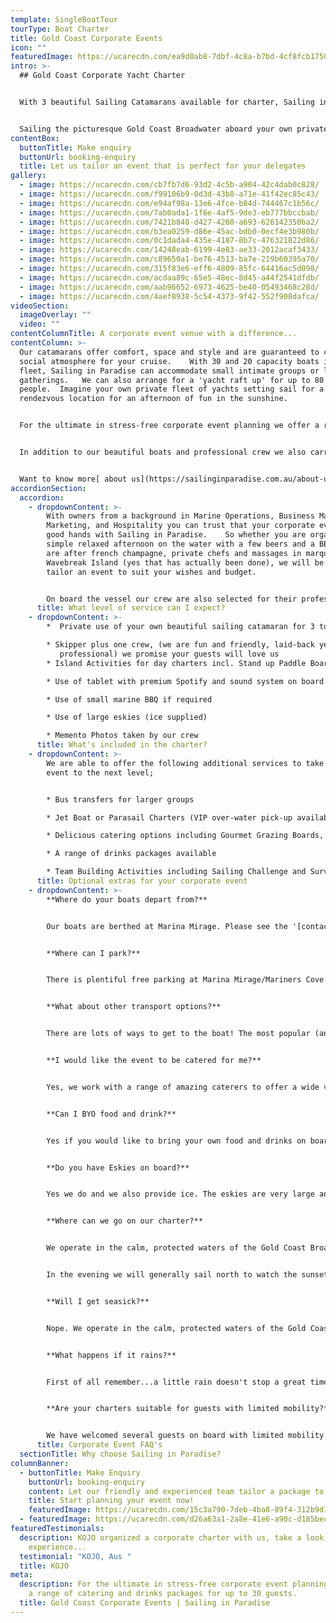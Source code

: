 ```yaml
---
template: SingleBoatTour
tourType: Boat Charter
title: Gold Coast Corporate Events
icon: ""
featuredImage: https://ucarecdn.com/ea9d0ab8-7dbf-4c8a-b7bd-4cf8fcb17504/
intro: >-
  ## Gold Coast Corporate Yacht Charter


  With 3 beautiful Sailing Catamarans available for charter, Sailing in Paradise offers an unforgettable experience that your group will be talking about for years to come. Ideal for staff parties, team building days, conference delegate activities or partner programs, we can tailor a perfect event to suit your requirements.


  Sailing the picturesque Gold Coast Broadwater aboard your own private yacht, your guests will enjoy spectacular views and access to pristine beaches and isolated islands surrounded by crystal clear, turquoise waters.   A dusk charter offers front row seats to the best waterfront, sunset views on the coast, as the city lights set a backdrop for your celebrations.
contentBox:
  buttonTitle: Make enquiry
  buttonUrl: booking-enquiry
  title: Let us tailor an event that is perfect for your delegates
gallery:
  - image: https://ucarecdn.com/cb7fb7d6-93d2-4c5b-a904-42c4dab0c828/
  - image: https://ucarecdn.com/f99106b9-0d3d-43b8-a71e-41f42ec85c43/
  - image: https://ucarecdn.com/e94af98a-13e6-4fce-b84d-744467c1b56c/
  - image: https://ucarecdn.com/7ab0ada1-1f6e-4af5-9de3-eb777bbccbab/
  - image: https://ucarecdn.com/7421b848-d427-4260-a693-626142350ba2/
  - image: https://ucarecdn.com/b3ea0259-d86e-45ac-bdb0-0ecf4e3b980b/
  - image: https://ucarecdn.com/0c1dada4-435e-4187-8b7c-476321822d86/
  - image: https://ucarecdn.com/14248eab-6199-4e83-ae33-2012acaf3433/
  - image: https://ucarecdn.com/c89650a1-be76-4513-ba7e-219b60395a70/
  - image: https://ucarecdn.com/315f83e6-eff6-4809-85fc-64416ac5d098/
  - image: https://ucarecdn.com/acdaa89c-65e5-48ec-8d45-a44f2541dfdb/
  - image: https://ucarecdn.com/aab96652-6973-4625-be40-05493468c28d/
  - image: https://ucarecdn.com/4aef8938-5c54-4373-9f42-552f908dafca/
videoSection:
  imageOverlay: ""
  video: ""
contentColumnTitle: A corporate event venue with a difference...
contentColumn: >-
  Our catamarans offer comfort, space and style and are guaranteed to create a
  social atmosphere for your cruise.    With 30 and 20 capacity boats in the
  fleet, Sailing in Paradise can accommodate small intimate groups or larger
  gatherings.   We can also arrange for a 'yacht raft up' for up to 80
  people.  Imagine your own private fleet of yachts setting sail for a secret
  rendezvous location for an afternoon of fun in the sunshine.


  For the ultimate in stress-free corporate event planning we offer a range of catering and drinks packages.  Partnering with some of the Gold Coast's best caterers our guests can enjoy a plethora of dining options from gourmet grazing boards to private chefs.    We also offer a range of beverage packages or welcome BYO.  


  In addition to our beautiful boats and professional crew we also carry a range of other activities on board for your guests to enjoy (should you wish) including Stand Up Paddleboards, Inflatables, Beach Volleyball, Beach Cricket and more.  


  Want to know more[ about us](https://sailinginparadise.com.au/about-us/) or [our boats](https://sailinginparadise.com.au/our-boats/)?
accordionSection:
  accordion:
    - dropdownContent: >-
        With owners from a background in Marine Operations, Business Management,
        Marketing, and Hospitality you can trust that your corporate event is in
        good hands with Sailing in Paradise.    So whether you are organising a
        simple relaxed afternoon on the water with a few beers and a BBQ or you
        are after french champagne, private chefs and massages in marquees on
        Wavebreak Island (yes that has actually been done), we will be happy to
        tailor an event to suit your wishes and budget.  


        On board the vessel our crew are also selected for their professionalism and hospitality but will ultimately ensure your guests have a great time on the charter!   We even capture your experience on film, and photos of the charter will be provided to you following your event, it is all part of the service.
      title: What level of service can I expect?
    - dropdownContent: >-
        *  Private use of your own beautiful sailing catamaran for 3 to 6 hours

        * Skipper plus one crew, (we are fun and friendly, laid-back yet
           professional) we promise your guests will love us
        * Island Activities for day charters incl. Stand up Paddle Boards, beach games, novelty inflatables and beach volleyball

        * Use of tablet with premium Spotify and sound system on board

        * Use of small marine BBQ if required 

        * Use of large eskies (ice supplied) 

        * Memento Photos taken by our crew
      title: What's included in the charter?
    - dropdownContent: >-
        We are able to offer the following additional services to take your
        event to the next level;


        * Bus transfers for larger groups

        * Jet Boat or Parasail Charters (VIP over-water pick-up available from the catamaran)

        * Delicious catering options including Gourmet Grazing Boards, BBQ, Canapes or Private Chef on board

        * A range of drinks packages available

        * Team Building Activities including Sailing Challenge and Survivor Beach Games
      title: Optional extras for your corporate event
    - dropdownContent: >-
        **Where do your boats depart from?**


        Our boats are berthed at Marina Mirage. Please see the '[contact us](https://sailinginparadise.com.au/contact-us/)' page on our website for further details and a map. Marina Mirage is about 10 mins from Surfers and 15 mins from Broadbeach.


        **Where can I park?**


        There is plentiful free parking at Marina Mirage/Mariners Cove which you are permitted to use.  Please check signage at time of parking and if parking overnight consider street parking to avoid towing.


        **What about other transport options?**


        There are lots of ways to get to the boat! The most popular (and cost effective/convenient) is often via Maxi Taxis. We can also assist in organising bus transfers for larger groups.  


        **I would like the event to be catered for me?**


        Yes, we work with a range of amazing caterers to offer a wide variety of options for your guests to enjoy on board.  We are fully licensed so can also offer a drinks service for your convenience.   A catering and drinks list will be provided when you make an enquiry.   We offer a range of catering options from grazing boards, to tapas and private chefs.


        **Can I BYO food and drink?**


        Yes if you would like to bring your own food and drinks on board that is completely fine.


        **Do you have Eskies on board?**


        Yes we do and we also provide ice. The eskies are very large and can be used for food or drink.


        **Where can we go on our charter?**


        We operate in the calm, protected waters of the Gold Coast Broadwater. Where to go very much depends on what you would like to do and how long your boat charter is for so please feel free to discuss this with our team. In a 3 hour charter during the day our guests usually love a swim stop at Wavebreak Island where you can enjoy the range of island activities on board. Your skipper is knowledgeable in the local area and will make recommendations based on the conditions on the day.  If you don't wish to swim in a 3 hour charter you instead opt to sail further north along the inside of South Stradbroke Island and see the millionaires mansions at Sovereign Islands.


        In the evening we will generally sail north to watch the sunset and return to the southern part of the Broadwater to enjoy the city lights after dark which are just beautiful.


        **Will I get seasick?**


        Nope. We operate in the calm, protected waters of the Gold Coast Broadwater. We do not go offshore (into the open ocean) so we do not experience large waves. Our catamarans are very stable, and do not have the same side to side rocking motion as experienced by single hull vessels so you won't get seasick :-).


        **What happens if it rains?**


        First of all remember...a little rain doesn't stop a great time on our boats especially in the warm Gold Coast endless summer... But do rest assured that we have a very generous wet weather policy as we want you to enjoy your time on board the boat, so if there is torrential rain or storms at the time you will be able to cancel or reschedule your cruise. Please see the full booking policy provided with your invoice for full details or contact our team.


        **Are your charters suitable for guests with limited mobility?**


        We have welcomed several guests on board with limited mobility. However we do realise that each individual is different in terms of ability and what they are comfortable with. Please take a look at the 360 tours on the '[Our Boats](https://sailinginparadise.com.au/our-boats/)' page for an ideal of getting around the boats and do bear in mind a big step up (or carry) is required to board the boats at the marina. Our friendly team will be happy to discuss further to ensure you and your guests are comfortable prior to making a booking.
      title: Corporate Event FAQ's
  sectionTitle: Why choose Sailing in Paradise?
columnBanner:
  - buttonTitle: Make Enquiry
    buttonUrl: booking-enquiry
    content: Let our friendly and experienced team tailor a package to suit you.
    title: Start planning your event now!
    featuredImage: https://ucarecdn.com/15c3a790-7deb-4ba8-89f4-312b9d178290/
  - featuredImage: https://ucarecdn.com/d26a63a1-2a8e-41e6-a90c-d185bec84c13/
featuredTestimonials:
  description: KOJO organized a corporate charter with us, take a look at their
    experience...
  testimonial: "KOJO, Aus "
  title: KOJO
meta:
  description: For the ultimate in stress-free corporate event planning, we offer
    a range of catering and drinks packages for up to 30 guests.
  title: Gold Coast Corporate Events | Sailing in Paradise
---
```

